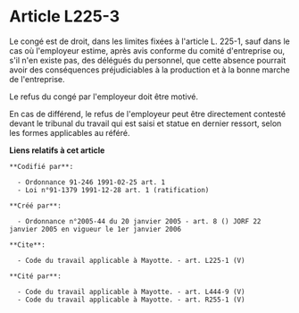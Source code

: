 # Article L225-3

Le congé est de droit, dans les limites fixées à l'article L. 225-1, sauf dans le cas où l'employeur estime, après avis
conforme du comité d'entreprise ou, s'il n'en existe pas, des délégués du personnel, que cette absence pourrait avoir des
conséquences préjudiciables à la production et à la bonne marche de l'entreprise.

Le refus du congé par l'employeur doit être motivé.

En cas de différend, le refus de l'employeur peut être directement contesté devant le tribunal du travail qui est saisi et
statue en dernier ressort, selon les formes applicables au référé.

**Liens relatifs à cet article**

	**Codifié par**:

	  - Ordonnance 91-246 1991-02-25 art. 1
	  - Loi n°91-1379 1991-12-28 art. 1 (ratification)

	**Créé par**:

	  - Ordonnance n°2005-44 du 20 janvier 2005 - art. 8 () JORF 22 janvier 2005 en vigueur le 1er janvier 2006

	**Cite**:

	  - Code du travail applicable à Mayotte. - art. L225-1 (V)

	**Cité par**:

	  - Code du travail applicable à Mayotte. - art. L444-9 (V)
	  - Code du travail applicable à Mayotte. - art. R255-1 (V)
